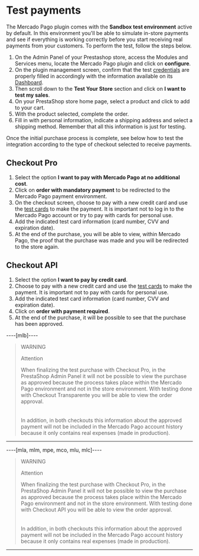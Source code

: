 # Test payments
 
The Mercado Pago plugin comes with the **Sandbox test environment** active by default. In this environment you'll be able to simulate in-store payments and see if everything is working correctly before you start receiving real payments from your customers. To perform the test, follow the steps below.
 
1. On the Admin Panel of your Prestashop store, access the Modules and Services menu, locate the Mercado Pago plugin and click on **configure**.
2. On the plugin management screen, confirm that the test [credentials](/developers/en/guides/additional-content/credentials/credentials) are properly filled in accordingly with the information available on its [Dashboard](/developers/en/guides/additional-content/your-integrations/introduction).
3. Then scroll down to the **Test Your Store** section and click on **I want to test my sales**.  
4. On your PrestaShop store home page, select a product and click to add to your cart.
5. With the product selected, complete the order.
6. Fill in with personal information, indicate a shipping address and select a shipping method. Remember that all this information is just for testing.

Once the initial purchase process is complete, see below how to test the integration according to the type of checkout selected to receive payments.

## Checkout Pro

1. Select the option **I want to pay with Mercado Pago at no additional cost**.
2. Click on **order with mandatory payment** to be redirected to the Mercado Pago payment environment.
3. On the checkout screen, choose to pay with a new credit card and use the [test cards](/developers/en/guides/additional-content/testing/test-cards) to make the payment. It is important not to log in to the Mercado Pago account or try to pay with cards for personal use.
3. Add the indicated test card information (card number, CVV and expiration date).
4. At the end of the purchase, you will be able to view, within Mercado Pago, the proof that the purchase was made and you will be redirected to the store again.

## Checkout API

1. Select the option **I want to pay by credit card**.
2. Choose to pay with a new credit card and use the [test cards](/developers/en/guides/additional-content/testing/test-cards) to make the payment. It is important not to pay with cards for personal use.
3. Add the indicated test card information (card number, CVV and expiration date).
4. Click on **order with payment required**.
5. At the end of the purchase, it will be possible to see that the purchase has been approved.

----[mlb]---- 
> WARNING
>
> Attention
>
> When finalizing the test purchase with Checkout Pro, in the PrestaShop Admin Panel it will not be possible to view the purchase as approved because the process takes place within the Mercado Pago environment and not in the store environment. With testing done with Checkout Transparente you will be able to view the order approval.<br>
> </br> <br/>
> In addition, in both checkouts this information about the approved payment will not be included in the Mercado Pago account history because it only contains real expenses (made in production).
------------

----[mla, mlm, mpe, mco, mlu, mlc]---- 
> WARNING
>
> Attention
>
> When finalizing the test purchase with Checkout Pro, in the PrestaShop Admin Panel it will not be possible to view the purchase as approved because the process takes place within the Mercado Pago environment and not in the store environment. With testing done with Checkout API you will be able to view the order approval.<br>
> </br> <br/>
> In addition, in both checkouts this information about the approved payment will not be included in the Mercado Pago account history because it only contains real expenses (made in production).
------------